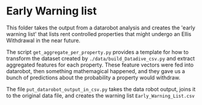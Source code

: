 # Early Warning list


This folder takes the output from a datarobot analysis and creates the 'early warning list' that lists rent controlled properties that might undergo an Ellis Withdrawal in the near future.


The script `get_aggregate_per_property.py` provides a template for how to transform the dataset created by `./data/build_Datadive_csv.py` and extract aggregated features for each property. These feature vectors were fed into datarobot, then something mathemagical happened, and they gave us a bunch of predictions about the probability a property would withdraw.

The file `put_datarobot_output_in_csv.py` takes the data robot output, joins it to the original data file, and creates the warning list `Early_Warning_List.csv`
